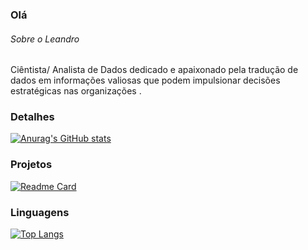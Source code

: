 ### Olá


###### Sobre o Leandro
Ciêntista/ Analista de Dados dedicado e apaixonado pela tradução de dados em informações valiosas que podem impulsionar decisões estratégicas nas organizações .


### Detalhes

[![Anurag's GitHub stats](https://github-readme-stats.vercel.app/api?username=leandrofassis)](https://github.com/anuraghazra/github-readme-stats)

### Projetos

[![Readme Card](https://github-readme-stats.vercel.app/api/pin/?username=leandrofassis&repo=An-lise-de-dados-COVID-19-Dashboard
)](https://github.com/anuraghazra/github-readme-stats)

### Linguagens
[![Top Langs](https://github-readme-stats.vercel.app/api/top-langs/?username=leandrofassis)](https://github.com/anuraghazra/github-readme-stats)
